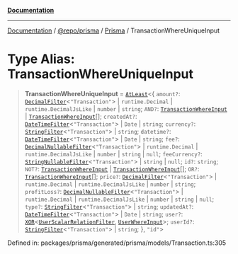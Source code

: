 [**Documentation**](../../../../../README.md)

***

[Documentation](../../../../../README.md) / [@repo/prisma](../../../README.md) / [Prisma](../README.md) / TransactionWhereUniqueInput

# Type Alias: TransactionWhereUniqueInput

> **TransactionWhereUniqueInput** = [`AtLeast`](AtLeast.md)\<\{ `amount?`: [`DecimalFilter`](DecimalFilter.md)\<`"Transaction"`\> \| `runtime.Decimal` \| `runtime.DecimalJsLike` \| `number` \| `string`; `AND?`: [`TransactionWhereInput`](TransactionWhereInput.md) \| [`TransactionWhereInput`](TransactionWhereInput.md)[]; `createdAt?`: [`DateTimeFilter`](DateTimeFilter.md)\<`"Transaction"`\> \| `Date` \| `string`; `currency?`: [`StringFilter`](StringFilter.md)\<`"Transaction"`\> \| `string`; `datetime?`: [`DateTimeFilter`](DateTimeFilter.md)\<`"Transaction"`\> \| `Date` \| `string`; `fee?`: [`DecimalNullableFilter`](DecimalNullableFilter.md)\<`"Transaction"`\> \| `runtime.Decimal` \| `runtime.DecimalJsLike` \| `number` \| `string` \| `null`; `feeCurrency?`: [`StringNullableFilter`](StringNullableFilter.md)\<`"Transaction"`\> \| `string` \| `null`; `id?`: `string`; `NOT?`: [`TransactionWhereInput`](TransactionWhereInput.md) \| [`TransactionWhereInput`](TransactionWhereInput.md)[]; `OR?`: [`TransactionWhereInput`](TransactionWhereInput.md)[]; `price?`: [`DecimalFilter`](DecimalFilter.md)\<`"Transaction"`\> \| `runtime.Decimal` \| `runtime.DecimalJsLike` \| `number` \| `string`; `profitLoss?`: [`DecimalNullableFilter`](DecimalNullableFilter.md)\<`"Transaction"`\> \| `runtime.Decimal` \| `runtime.DecimalJsLike` \| `number` \| `string` \| `null`; `type?`: [`StringFilter`](StringFilter.md)\<`"Transaction"`\> \| `string`; `updatedAt?`: [`DateTimeFilter`](DateTimeFilter.md)\<`"Transaction"`\> \| `Date` \| `string`; `user?`: [`XOR`](XOR.md)\<[`UserScalarRelationFilter`](UserScalarRelationFilter.md), [`UserWhereInput`](UserWhereInput.md)\>; `userId?`: [`StringFilter`](StringFilter.md)\<`"Transaction"`\> \| `string`; \}, `"id"`\>

Defined in: packages/prisma/generated/prisma/models/Transaction.ts:305
